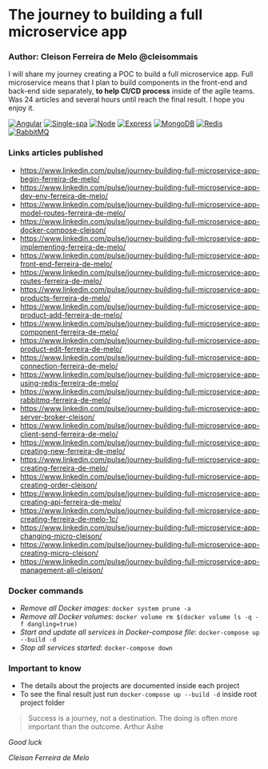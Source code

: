 # The journey to building a full microservice app

### Author: Cleison Ferreira de Melo @cleisommais

 I will share my journey creating a POC to build a full microservice app. Full microservice means that I plan to build components in the front-end and back-end side separately, **to help CI/CD process** inside of the agile teams. Was 24 articles and several hours until reach the final result. I hope you enjoy it.


[![Angular](https://img.shields.io/badge/Angular-8.0.0-DD0031.svg)](https://angular.io/)
[![Single-spa](https://img.shields.io/badge/Single_spa-3.0.0.beta-0011FF.svg)](https://single-spa.js.org/)
[![Node](https://img.shields.io/badge/Node-10.15.0-43853D.svg)](https://nodejs.org/en/)
[![Express](https://img.shields.io/badge/Express-4.16.0-2EA1FF.svg)](https://expressjs.com/)
[![MongoDB](https://img.shields.io/badge/MongoDB-4.0-10AA50.svg)](https://www.mongodb.com/)
[![Redis](https://img.shields.io/badge/Redis-5.0.5-A41F16.svg)](https://redis.io/)
[![RabbitMQ](https://img.shields.io/badge/RabbitMQ-3.8-FF6600.svg)](https://www.rabbitmq.com/)

 ### Links articles published

* https://www.linkedin.com/pulse/journey-building-full-microservice-app-begin-ferreira-de-melo/
* https://www.linkedin.com/pulse/journey-building-full-microservice-app-dev-env-ferreira-de-melo/
* https://www.linkedin.com/pulse/journey-building-full-microservice-app-model-routes-ferreira-de-melo/
* https://www.linkedin.com/pulse/journey-building-full-microservice-app-docker-compose-cleison/
* https://www.linkedin.com/pulse/journey-building-full-microservice-app-implementing-ferreira-de-melo/
* https://www.linkedin.com/pulse/journey-building-full-microservice-app-front-end-ferreira-de-melo/
* https://www.linkedin.com/pulse/journey-building-full-microservice-app-routes-ferreira-de-melo/
* https://www.linkedin.com/pulse/journey-building-full-microservice-app-products-ferreira-de-melo/
* https://www.linkedin.com/pulse/journey-building-full-microservice-app-product-add-ferreira-de-melo/ 
* https://www.linkedin.com/pulse/journey-building-full-microservice-app-component-ferreira-de-melo/
* https://www.linkedin.com/pulse/journey-building-full-microservice-app-product-edit-ferreira-de-melo/
* https://www.linkedin.com/pulse/journey-building-full-microservice-app-connection-ferreira-de-melo/
* https://www.linkedin.com/pulse/journey-building-full-microservice-app-using-redis-ferreira-de-melo/
* https://www.linkedin.com/pulse/journey-building-full-microservice-app-rabbitmq-ferreira-de-melo/
* https://www.linkedin.com/pulse/journey-building-full-microservice-app-server-broker-cleison/
* https://www.linkedin.com/pulse/journey-building-full-microservice-app-client-send-ferreira-de-melo/
* https://www.linkedin.com/pulse/journey-building-full-microservice-app-creating-new-ferreira-de-melo/
* https://www.linkedin.com/pulse/journey-building-full-microservice-app-creating-ferreira-de-melo/
* https://www.linkedin.com/pulse/journey-building-full-microservice-app-creating-order-cleison/
* https://www.linkedin.com/pulse/journey-building-full-microservice-app-creating-api-ferreira-de-melo/
* https://www.linkedin.com/pulse/journey-building-full-microservice-app-creating-ferreira-de-melo-1c/
* https://www.linkedin.com/pulse/journey-building-full-microservice-app-changing-micro-cleison/
* https://www.linkedin.com/pulse/journey-building-full-microservice-app-creating-micro-cleison/
* https://www.linkedin.com/pulse/journey-building-full-microservice-app-management-all-cleison/


### Docker commands

- *Remove all Docker images*: `docker system prune -a`
- *Remove all Docker volumes*: `docker volume rm $(docker volume ls -q -f dangling=true)`
- *Start and update all services in Docker-compose file*: `docker-compose up --build -d`
- *Stop all services started*: `docker-compose down`

### Important to know

- The details about the projects are documented inside each project
- To see the final result just run `docker-compose up --build -d` inside root project folder

> Success is a journey, not a destination. The doing is often more important than the outcome. Arthur Ashe

_Good luck_

_Cleison Ferreira de Melo_
